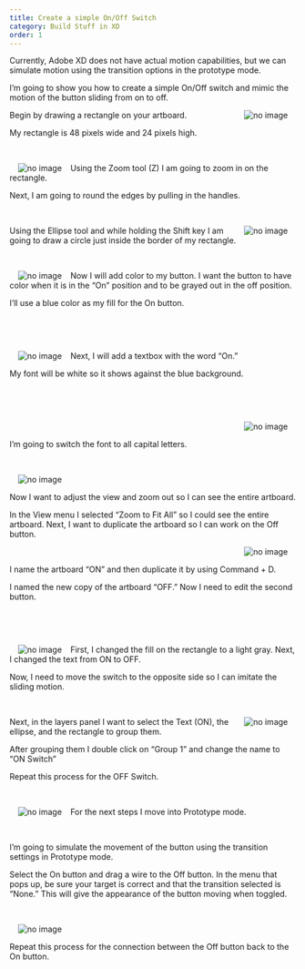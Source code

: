 ```yaml
---
title: Create a simple On/Off Switch
category: Build Stuff in XD
order: 1
---
```


Currently, Adobe XD does not have actual motion capabilities, but we can simulate motion using the transition options in the prototype mode.

I’m going to show you how to create a simple On/Off switch and mimic the motion of the button sliding from on to off.

  

 <img style="padding: 0px 15px;float:right;" src="https://iwilfried.github.io/Adobe-XD-eBook/images/XD-SwitchOnOff-01.png" alt="no image"/> Begin by drawing a rectangle on your artboard.  

My rectangle is 48 pixels wide and 24 pixels high.


&nbsp;   

 <img style="padding: 0px 15px;float:left;" src="https://iwilfried.github.io/Adobe-XD-eBook/images/XD-SwitchOnOff-02.png" alt="no image"/>Using the Zoom tool (Z) I am going to zoom in on the rectangle.

Next, I am going to round the edges by pulling in the handles.

&nbsp;   

 <img style="padding: 0px 15px;float:right;" src="https://iwilfried.github.io/Adobe-XD-eBook/images/XD-SwitchOnOff-03.png" alt="no image"/>Using the Ellipse tool and while holding the Shift key I am going to draw a circle just inside the border of my rectangle.

&nbsp;   

 <img style="padding: 0px 15px;float:left;" src="https://iwilfried.github.io/Adobe-XD-eBook/images/XD-SwitchOnOff-04.png" alt="no image"/>  

 Now I will add color to my button. I want the button to have color when it is in the “On” position and to be grayed out in the off position.

I’ll use a blue color as my fill for the On button.

&nbsp;   

&nbsp;   

 <img style="padding: 0px 15px;float:left;" src="https://iwilfried.github.io/Adobe-XD-eBook/images/XD-SwitchOnOff-05.png" alt="no image"/>  

 Next, I will add a textbox with the word “On.”

My font will be white so it shows against the blue background.

&nbsp;   

&nbsp;   

<img style="padding: 0px 15px;float:right;" src="https://iwilfried.github.io/Adobe-XD-eBook/images/XD-SwitchOnOff-06.png" alt="no image"/>  

&nbsp;   

I’m going to switch the font to all capital letters.  

&nbsp;   

<img style="padding: 0px 15px;float:left;" src="https://iwilfried.github.io/Adobe-XD-eBook/images/XD-SwitchOnOff-07.png" alt="no image"/>  

&nbsp;   

Now I want to adjust the view and zoom out so I can see the entire artboard.

In the View menu I selected “Zoom to Fit All” so I could see the entire artboard. Next, I want to duplicate the artboard so I can work on the Off button.  

<img style="padding: 0px 15px;float:right;" src="https://iwilfried.github.io/Adobe-XD-eBook/images/XD-SwitchOnOff-08.png" alt="no image"/>

&nbsp;   

I name the artboard “ON” and then duplicate it by using  Command + D. 

I named the new copy of the artboard “OFF.” Now I need to edit the second button. 

&nbsp;   

&nbsp;   

<img style="padding: 0px 15px;float:left;" src="https://iwilfried.github.io/Adobe-XD-eBook/images/XD-SwitchOnOff-09.png" alt="no image"/>  

First, I changed the fill on the rectangle to a light gray.
Next, I changed the text from ON to OFF.
 
Now, I need to move the switch to the opposite side so I can imitate the sliding motion.

&nbsp;   

<img style="padding: 0px 15px;float:right;" src="https://iwilfried.github.io/Adobe-XD-eBook/images/XD-SwitchOnOff-10.png" alt="no image"/>Next, in the layers panel I want to select the Text (ON), the ellipse, and the rectangle to group them.
 
After grouping them I double click on “Group 1” and change the name to “ON Switch”
 
Repeat this process for the OFF Switch.

&nbsp;   

<img style="padding: 0px 15px;float:left;" src="https://iwilfried.github.io/Adobe-XD-eBook/images/XD-SwitchOnOff-11.png" alt="no image"/>For the next steps I move into Prototype mode.

&nbsp;   

I’m going to simulate the movement of the button using the transition settings in Prototype mode.
 
Select the On button and drag a wire to the Off button. In the menu that pops up, be sure your target is correct and that the transition selected is “None.” This will give the appearance of the button moving when toggled.

&nbsp;   

<img style="padding: 0px 15px;float:left;" src="https://iwilfried.github.io/Adobe-XD-eBook/images/XD-SwitchOnOff-12.png" alt="no image"/>  

&nbsp;   

Repeat this process for the connection between the Off button back to the On button.  

&nbsp;   

&nbsp;   

&nbsp;   
